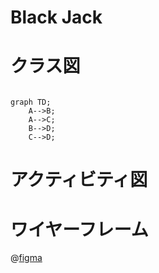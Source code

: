# Black Jack

# クラス図

```mermaid

graph TD;
    A-->B;
    A-->C;
    B-->D;
    C-->D;
```

# アクティビティ図

# ワイヤーフレーム

@[figma](https://www.figma.com/file/EPLaTXzbelsQwzloanPgiT/%E7%84%A1%E9%A1%8C?type=design&node-id=0%3A1&mode=design&t=pPUzTf4AVHDKPvKo-1)

